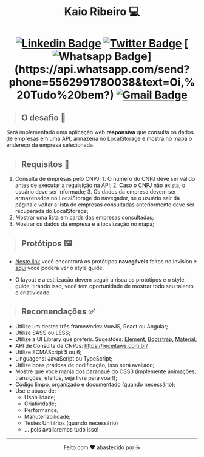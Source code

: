 <h1 align="center"> Kaio Ribeiro 💻</h1> 

<h1 align="center">

  [![Linkedin Badge](https://img.shields.io/badge/-LinkedIn-blue?style=flat-square&logo=Linkedin&logoColor=white&link=https://www.linkedin.com/in/kaio-ribeiro-310123150/)](https://www.linkedin.com/in/kaio-ribeiro-310123150/)
  [![Twitter Badge](https://img.shields.io/badge/-Twitter-1ca0f1?style=flat-square&labelColor=1ca0f1&logo=twitter&logoColor=white&link=https://twitter.com/Kaio54372832)](https://twitter.com/Kaio54372832)
  [![Whatsapp Badge](https://img.shields.io/badge/-Whatsapp-4CA143?style=flat-square&labelColor=4CA143&logo=whatsapp&logoColor=white&link=https://api.whatsapp.com/send?phone=5562991780038&text=Oi,%20Tudo%20bem?)](https://api.whatsapp.com/send?phone=5562991780038&text=Oi,%20Tudo%20bem?)
  [![Gmail Badge](https://img.shields.io/badge/-Gmail-c14438?style=flat-square&logo=Gmail&logoColor=white&link=mailto:kaio.rocharibeiro@gmail.com)](mailto:kaio.rocharibeiro@gmail.com)

</h1>

> ## O desafio 📢

  Será implementado uma aplicação web **responsiva** que consulta os dados de empresas em uma API, armazena no LocalStorage e mostra no mapa o endereço da empresa selecionada.

> ## Requisitos 📝

  1. Consulta de empresas pelo CNPJ;
    1. O número do CNPJ deve ser válido antes de executar a requisição na API;
    2. Caso o CNPJ não exista, o usuário deve ser informado;
    3. Os dados da empresa devem ser armazenados no LocalStorage do navegador, se o usuário sair da página e voltar a lista de empresas consultadas anteriormente deve ser recuperada do LocalStorage;
  2. Mostrar uma lista em cards das empresas consultadas;
  3. Mostrar os dados da empresa e a localização no mapa;

> ## Protótipos 🖼

  * [Neste link](https://invis.io/Q6T6JI44FTY#/376025753_pesquisa) você encontrará os protótipos **navegáveis** feitos no Invision e [aqui](https://invis.io/Q6T6JI44FTY#/376033742_style_Guide) você poderá ver o style guide.  

  * O layout e a estilização devem seguir a risca os protótipos e o style guide, tirando isso, você tem oportunidade de mostrar todo seu talento e criatividade.

> ## Recomendações ✅

  * Utilize um destes três frameworks: VueJS, React ou Angular;
  * Utilize SASS ou LESS;
  * Utilize a UI Library que preferir. Sugestões: [Element](https://element.eleme.io/), [Bootstrap](https://getbootstrap.com/), [Material](https://material.io/design/);
  * API de Consulta de CNPJs: https://receitaws.com.br/
  * Utilize ECMAScript 5 ou 6;
  * Linguagens: JavaScript ou TypeScript;
  * Utilize boas práticas de codificação, isso será avaliado;
  * Mostre que você manja dos paranauê do CSS3 (implemente animações, transições, efeitos, seja livre para voar!);
  * Código limpo, organizado e documentado (quando necessário);
  * Use e abuse de:
    * Usabilidade;
    * Criatividade;
    * Performance;
    * Manutenabilidade;
    * Testes Unitários (quando necessário)
    * ... pois avaliaremos tudo isso!

  ----

  <p align="center">Feito com ❤️️ abastecido por ☕</p>